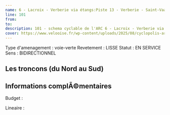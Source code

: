```yaml
---
name: 6 - Lacroix - Verberie via étangs:Piste 13 - Verberie - Saint-Vaast-de-Longmont - Saintines 
line: 101
from: 
to:  
description: 101 - schema cyclable de l'ARC 6 - Lacroix - Verberie via étangs:Piste 13 - Verberie - Saint-Vaast-de-Longmont - Saintines 
cover: https://www.velooise.fr/wp-content/uploads/2025/08/cyclopolis-arc-101.jpg
---
```

Type d'amenagement : voie-verte
Revetement : LISSE
Statut : EN SERVICE
Sens : BIDIRECTIONNEL
## Les troncons (du Nord au Sud)

## Informations complÃ©mentaires

Budget  : 

Lineaire :

